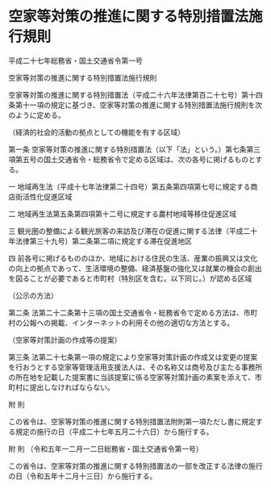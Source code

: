 # 空家等対策の推進に関する特別措置法施行規則

平成二十七年総務省・国土交通省令第一号

空家等対策の推進に関する特別措置法施行規則

空家等対策の推進に関する特別措置法（平成二十六年法律第百二十七号）第十四条第十一項の規定に基づき、空家等対策の推進に関する特別措置法施行規則を次のように定める。

（経済的社会的活動の拠点としての機能を有する区域）

第一条 空家等対策の推進に関する特別措置法（以下「法」という。）第七条第三項第五号の国土交通省令・総務省令で定める区域は、次の各号に掲げるものとする。

一 地域再生法（平成十七年法律第二十四号）第五条第四項第七号に規定する商店街活性化促進区域

二 地域再生法第五条第四項第十二号に規定する農村地域等移住促進区域

三 観光圏の整備による観光旅客の来訪及び滞在の促進に関する法律（平成二十年法律第三十九号）第二条第二項に規定する滞在促進地区

四 前各号に掲げるもののほか、地域における住民の生活、産業の振興又は文化の向上の拠点であって、生活環境の整備、経済基盤の強化又は就業の機会の創出を図ることが必要であると市町村（特別区を含む。以下同じ。）が認める区域

（公示の方法）

第二条 法第二十二条第十三項の国土交通省令・総務省令で定める方法は、市町村の公報への掲載、インターネットの利用その他の適切な方法とする。

（空家等対策計画の作成等の提案）

第三条 法第二十七条第一項の規定により空家等対策計画の作成又は変更の提案を行おうとする空家等管理活用支援法人は、その名称又は商号及び主たる事務所の所在地を記載した提案書に当該提案に係る空家等対策計画の素案を添えて、市町村に提出しなければならない。

附 則

この省令は、空家等対策の推進に関する特別措置法附則第一項ただし書に規定する規定の施行の日（平成二十七年五月二十六日）から施行する。

附 則 （令和五年一二月一二日総務省・国土交通省令第一号）

この省令は、空家等対策の推進に関する特別措置法の一部を改正する法律の施行の日（令和五年十二月十三日）から施行する。
